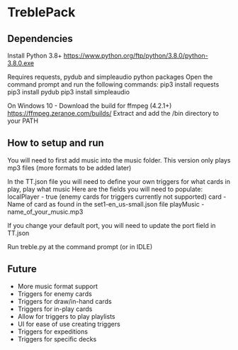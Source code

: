 # TreblePack

## Dependencies
Install Python 3.8+
https://www.python.org/ftp/python/3.8.0/python-3.8.0.exe

Requires requests, pydub and simpleaudio python packages
Open the command prompt and run the following commands:
pip3 install requests
pip3 install pydub
pip3 install simpleaudio

On Windows 10 - 
Download the build for ffmpeg (4.2.1+)
https://ffmpeg.zeranoe.com/builds/
Extract and add the /bin directory to your PATH

## How to setup and run
You will need to first add music into the music folder.
This version only plays mp3 files (more formats to be added later)

In the TT.json file you will need to define your own triggers for what cards in play, play what music
Here are the fields you will need to populate:
localPlayer - true (enemy cards for triggers currently not supported)
card - Name of card as found in the set1-en_us-small.json file
playMusic - name_of_your_music.mp3

If you change your default port, you will need to update the port field in TT.json

Run treble.py at the command prompt (or in IDLE)

## Future
- More music format support
- Triggers for enemy cards
- Triggers for draw/in-hand cards
- Triggers for in-play cards
- Allow for triggers to play playlists
- UI for ease of use creating triggers
- Triggers for expeditions
- Triggers for specific decks
